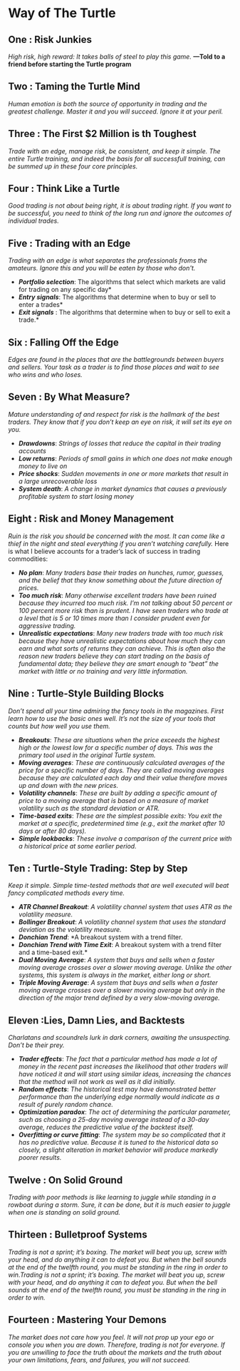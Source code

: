 # Way of The Turtle

## One : Risk Junkies
*High risk, high reward: It takes balls of steel to play this game.*
**—Told to a friend before starting the Turtle program**

## Two : Taming the Turtle Mind
*Human emotion is both the source of opportunity in trading and the greatest challenge. Master it and you will succeed. 
Ignore it at your peril.*

## Three : The First $2 Million is th Toughest
*Trade with an edge, manage risk, be consistent, and keep it simple.
The entire Turtle training, and indeed the basis for all successfull training,
can be summed up in these four core principles.*

## Four : Think Like a Turtle 
*Good trading is not about being right, it is about trading right.
If you want to be successful, you need to think of the long run
and ignore the outcomes of individual trades.*
## Five : Trading with an Edge
*Trading with an edge is what separates the professionals
froms the amateurs. Ignore this and you will be eaten by those who don't.*

* ***Portfolio selection***: The algorithms that select which markets are valid for trading on any specific day*
* ***Entry signals***: The algorithms that determine when to buy or sell to enter a trades*
* ***Exit signals*** : The algorithms that determine when to buy or sell to exit a trade.*
		 
## Six : Falling Off the Edge
*Edges are found in the places that are the battlegrounds between buyers and sellers. 
Your task as a trader is to find those places and wait to see who wins and who loses.*
## Seven : By What Measure?
*Mature understanding of and respect for risk is the hallmark of the best traders. 
They know that if you don’t keep an eye on risk, it will set its eye on you.*

* ***Drawdowns***: *Strings of losses that reduce the capital in their
trading accounts*
* ***Low returns***: *Periods of small gains in which one does not
make enough money to live on*
* ***Price shocks***: *Sudden movements in one or more markets
that result in a large unrecoverable loss*
* ***System death***: *A change in market dynamics that causes a
previously profitable system to start losing money*
## Eight : Risk and Money Management
*Ruin is the risk you should be concerned with the most.
It can come like a thief in the night and steal everything
if you aren’t watching carefully.*
    Here is what I believe accounts for a trader’s lack of success in
trading commodities:
* ***No plan***: *Many traders base their trades on hunches, rumor,
guesses, and the belief that they know something about the
future direction of prices.*
* ***Too much risk***: *Many otherwise excellent traders have been
ruined because they incurred too much risk. I’m not talking
about 50 percent or 100 percent more risk than is prudent. I
have seen traders who trade at a level that is 5 or 10 times
more than I consider prudent even for aggressive trading.*
* ***Unrealistic expectations***: *Many new traders trade with too
much risk because they have unrealistic expectations about
how much they can earn and what sorts of returns they can
achieve. This is often also the reason new traders believe
they can start trading on the basis of fundamental data; they
believe they are smart enough to “beat” the market with
little or no training and very little information.*
## Nine : Turtle-Style Building Blocks
*Don’t spend all your time admiring the fancy tools
in the magazines. First learn how to use the basic ones well.
It’s not the size of your tools that counts but how well you use them.*

* ***Breakouts***: *These are situations when the price exceeds the
highest high or the lowest low for a specific number of days.
This was the primary tool used in the original Turtle system.*
* ***Moving averages***: *These are continuously calculated
averages of the price for a specific number of days. They are
called moving averages because they are calculated each
day and their value therefore moves up and down with the
new prices.*
* ***Volatility channels***: *These are built by adding a specific
amount of price to a moving average that is based on a
measure of market volatility such as the standard deviation
or ATR.*
* ***Time-based exits***: *These are the simplest possible exits: You
exit the market at a specific, predetermined time (e.g., exit
the market after 10 days or after 80 days).*
* ***Simple lookbacks***: *These involve a comparison of the
current price with a historical price at some earlier period.*
## Ten : Turtle-Style Trading: Step by Step
*Keep it simple. Simple time-tested methods that are
well executed will beat fancy complicated methods every time.*

* ***ATR Channel Breakout***: *A volatility channel system that
uses ATR as the volatility measure.*
* ***Bollinger Breakout***: *A volatility channel system that uses
the standard deviation as the volatility measure.*
* ***Donchian Trend***: *A breakout system with a trend filter.
* ***Donchian Trend with Time Exit***: A breakout system with a
trend filter and a time-based exit.*
* ***Dual Moving Average***: *A system that buys and sells when a
faster moving average crosses over a slower moving average.
Unlike the other systems, this system is always in the market,
either long or short.*
* ***Triple Moving Average***: *A system that buys and sells when a
faster moving average crosses over a slower moving average
but only in the direction of the major trend defined by a
very slow-moving average.*
## Eleven :Lies, Damn Lies, and Backtests
*Charlatans and scoundrels lurk in dark corners,
awaiting the unsuspecting. Don’t be their prey.*

* ***Trader effects***: *The fact that a particular method has made a
lot of money in the recent past increases the likelihood that
other traders will have noticed it and will start using similar
ideas, increasing the chances that the method will not work
as well as it did initially.*
* ***Random effects***: *The historical test may have demonstrated
better performance than the underlying edge normally
would indicate as a result of purely random chance.*
* ***Optimization paradox***: *The act of determining the
particular parameter, such as choosing a 25-day moving
average instead of a 30-day average, reduces the predictive
value of the backtest itself.*
* ***Overfitting or curve fitting***: *The system may be so
complicated that it has no predictive value. Because it is
tuned to the historical data so closely, a slight alteration in
market behavior will produce markedly poorer results.*
## Twelve : On Solid Ground
*Trading with poor methods is like learning to juggle while
standing in a rowboat during a storm. Sure, it can be done, but it is
much easier to juggle when one is standing on solid ground.*
## Thirteen : Bulletproof Systems
*Trading is not a sprint; it’s boxing. The market will beat you up,
screw with your head, and do anything it can to defeat you.
But when the bell sounds at the end of the twelfth round,
you must be standing in the ring in order to win.Trading is not a sprint; it’s boxing. The market will beat you up,
screw with your head, and do anything it can to defeat you.
But when the bell sounds at the end of the twelfth round,
you must be standing in the ring in order to win.*
## Fourteen : Mastering Your Demons
*The market does not care how you feel. It will not prop up your ego or
console you when you are down. Therefore, trading is not for everyone.
If you are unwilling to face the truth about the markets and the truth
about your own limitations, fears, and failures, you will not succeed.*